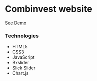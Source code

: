 # Combinvest website

[See Demo](https://annasakivska.github.io/ci_website/home.html)

### Technologies
 - HTML5
 - CSS3
 - JavaScript
 - Bxslider
 - Slick Slider
 - Chart.js
